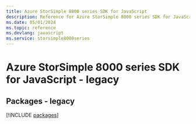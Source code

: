 ```yaml
---
title: Azure StorSimple 8000 series SDK for JavaScript
description: Reference for Azure StorSimple 8000 series SDK for JavaScript
ms.date: 05/01/2024
ms.topic: reference
ms.devlang: javascript
ms.service: storsimple8000series
---
```

# Azure StorSimple 8000 series SDK for JavaScript - legacy
## Packages - legacy
[!INCLUDE [packages](storsimple-8000-series-index.md)]